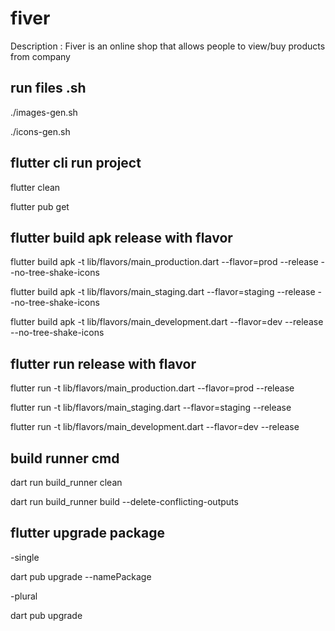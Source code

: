 # fiver
  Description : Fiver is an online shop that allows people to view/buy products from company

## run files .sh

./images-gen.sh

./icons-gen.sh

## flutter cli run project

flutter clean

flutter pub get

## flutter build apk release with flavor

flutter build apk -t lib/flavors/main_production.dart --flavor=prod --release --no-tree-shake-icons

flutter build apk -t lib/flavors/main_staging.dart --flavor=staging --release --no-tree-shake-icons

flutter build apk -t lib/flavors/main_development.dart --flavor=dev --release --no-tree-shake-icons

## flutter run release with flavor

flutter run -t lib/flavors/main_production.dart --flavor=prod --release

flutter run -t lib/flavors/main_staging.dart --flavor=staging --release

flutter run -t lib/flavors/main_development.dart --flavor=dev --release

## build runner cmd

dart run build_runner clean

dart run build_runner build --delete-conflicting-outputs

## flutter upgrade package

-single

dart pub upgrade --namePackage

-plural

dart pub upgrade
